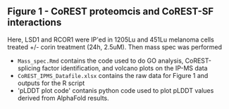 ## Figure 1 - CoREST proteomcis and CoREST-SF interactions  
Here, LSD1 and RCOR1 were IP'ed in 1205Lu and 451Lu melanoma cells treated +/- corin treatment (24h, 2.5uM). Then mass spec was performed
  - `Mass_spec.Rmd` contains the code used to do GO analysis, CoREST-splicing factor identification, and volcano plots on the IP-MS data
  - `CoREST_IPMS_Datafile.xlsx` contains the raw data for Figure 1 and outputs for the R script
  - 'pLDDT plot code' contanis python code used to plot pLDDT values derived from AlphaFold results.
